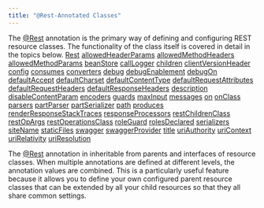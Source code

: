 ```yaml
---
title: "@Rest-Annotated Classes"
---
```


The [@Rest]({{API_DOCS}}/org/apache/juneau/rest/annotation/Rest.html) annotation is the primary way of defining and configuring REST resource classes.
The functionality of the class itself is covered in detail in the topics below.
<tree>
<node-0><java-annotation>[Rest]({{API_DOCS}}/org/apache/juneau/rest/annotation/Rest.html)</java-annotation></node-0>
<node-1><java-method-annotation>[allowedHeaderParams]({{API_DOCS}}/org/apache/juneau/rest/annotation/Rest.html#allowedHeaderParams())</java-method-annotation></node-1>
<node-1><java-method-annotation>[allowedMethodHeaders]({{API_DOCS}}/org/apache/juneau/rest/annotation/Rest.html#allowedMethodHeaders())</java-method-annotation></node-1>
<node-1><java-method-annotation>[allowedMethodParams]({{API_DOCS}}/org/apache/juneau/rest/annotation/Rest.html#allowedMethodParams())</java-method-annotation></node-1>
<node-1><java-method-annotation>[beanStore]({{API_DOCS}}/org/apache/juneau/rest/annotation/Rest.html#beanStore())</java-method-annotation></node-1>
<node-1><java-method-annotation>[callLogger]({{API_DOCS}}/org/apache/juneau/rest/annotation/Rest.html#callLogger())</java-method-annotation></node-1>
<node-1><java-method-annotation>[children]({{API_DOCS}}/org/apache/juneau/rest/annotation/Rest.html#children())</java-method-annotation></node-1>
<node-1><java-method-annotation>[clientVersionHeader]({{API_DOCS}}/org/apache/juneau/rest/annotation/Rest.html#clientVersionHeader())</java-method-annotation></node-1>
<node-1><java-method-annotation>[config]({{API_DOCS}}/org/apache/juneau/rest/annotation/Rest.html#config())</java-method-annotation></node-1>
<node-1><java-method-annotation>[consumes]({{API_DOCS}}/org/apache/juneau/rest/annotation/Rest.html#consumes())</java-method-annotation></node-1>
<node-1><java-method-annotation>[converters]({{API_DOCS}}/org/apache/juneau/rest/annotation/Rest.html#converters())</java-method-annotation></node-1>
<node-1><java-method-annotation>[debug]({{API_DOCS}}/org/apache/juneau/rest/annotation/Rest.html#debug())</java-method-annotation></node-1>
<node-1><java-method-annotation>[debugEnablement]({{API_DOCS}}/org/apache/juneau/rest/annotation/Rest.html#debugEnablement())</java-method-annotation></node-1>
<node-1><java-method-annotation>[debugOn]({{API_DOCS}}/org/apache/juneau/rest/annotation/Rest.html#debugOn())</java-method-annotation></node-1>
<node-1><java-method-annotation>[defaultAccept]({{API_DOCS}}/org/apache/juneau/rest/annotation/Rest.html#defaultAccept())</java-method-annotation></node-1>
<node-1><java-method-annotation>[defaultCharset]({{API_DOCS}}/org/apache/juneau/rest/annotation/Rest.html#defaultCharset())</java-method-annotation></node-1>
<node-1><java-method-annotation>[defaultContentType]({{API_DOCS}}/org/apache/juneau/rest/annotation/Rest.html#defaultContentType())</java-method-annotation></node-1>
<node-1><java-method-annotation>[defaultRequestAttributes]({{API_DOCS}}/org/apache/juneau/rest/annotation/Rest.html#defaultRequestAttributes())</java-method-annotation></node-1>
<node-1><java-method-annotation>[defaultRequestHeaders]({{API_DOCS}}/org/apache/juneau/rest/annotation/Rest.html#defaultRequestHeaders())</java-method-annotation></node-1>
<node-1><java-method-annotation>[defaultResponseHeaders]({{API_DOCS}}/org/apache/juneau/rest/annotation/Rest.html#defaultResponseHeaders())</java-method-annotation></node-1>
<node-1><java-method-annotation>[description]({{API_DOCS}}/org/apache/juneau/rest/annotation/Rest.html#description())</java-method-annotation></node-1>
<node-1><java-method-annotation>[disableContentParam]({{API_DOCS}}/org/apache/juneau/rest/annotation/Rest.html#disableContentParam())</java-method-annotation></node-1>
<node-1><java-method-annotation>[encoders]({{API_DOCS}}/org/apache/juneau/rest/annotation/Rest.html#encoders())</java-method-annotation></node-1>
<node-1><java-method-annotation>[guards]({{API_DOCS}}/org/apache/juneau/rest/annotation/Rest.html#guards())</java-method-annotation></node-1>
<node-1><java-method-annotation>[maxInput]({{API_DOCS}}/org/apache/juneau/rest/annotation/Rest.html#maxInput())</java-method-annotation></node-1>
<node-1><java-method-annotation>[messages]({{API_DOCS}}/org/apache/juneau/rest/annotation/Rest.html#messages())</java-method-annotation></node-1>
<node-1><java-method-annotation>[on]({{API_DOCS}}/org/apache/juneau/rest/annotation/Rest.html#on())</java-method-annotation></node-1>
<node-1><java-method-annotation>[onClass]({{API_DOCS}}/org/apache/juneau/rest/annotation/Rest.html#onClass())</java-method-annotation></node-1>
<node-1><java-method-annotation>[parsers]({{API_DOCS}}/org/apache/juneau/rest/annotation/Rest.html#parsers())</java-method-annotation></node-1>
<node-1><java-method-annotation>[partParser]({{API_DOCS}}/org/apache/juneau/rest/annotation/Rest.html#partParser())</java-method-annotation></node-1>
<node-1><java-method-annotation>[partSerializer]({{API_DOCS}}/org/apache/juneau/rest/annotation/Rest.html#partSerializer())</java-method-annotation></node-1>
<node-1><java-method-annotation>[path]({{API_DOCS}}/org/apache/juneau/rest/annotation/Rest.html#path())</java-method-annotation></node-1>
<node-1><java-method-annotation>[produces]({{API_DOCS}}/org/apache/juneau/rest/annotation/Rest.html#produces())</java-method-annotation></node-1>
<node-1><java-method-annotation>[renderResponseStackTraces]({{API_DOCS}}/org/apache/juneau/rest/annotation/Rest.html#renderResponseStackTraces())</java-method-annotation></node-1>
<node-1><java-method-annotation>[responseProcessors]({{API_DOCS}}/org/apache/juneau/rest/annotation/Rest.html#responseProcessors())</java-method-annotation></node-1>
<node-1><java-method-annotation>[restChildrenClass]({{API_DOCS}}/org/apache/juneau/rest/annotation/Rest.html#restChildrenClass())</java-method-annotation></node-1>
<node-1><java-method-annotation>[restOpArgs]({{API_DOCS}}/org/apache/juneau/rest/annotation/Rest.html#restOpArgs())</java-method-annotation></node-1>
<node-1><java-method-annotation>[restOperationsClass]({{API_DOCS}}/org/apache/juneau/rest/annotation/Rest.html#restOperationsClass())</java-method-annotation></node-1>
<node-1><java-method-annotation>[roleGuard]({{API_DOCS}}/org/apache/juneau/rest/annotation/Rest.html#roleGuard())</java-method-annotation></node-1>
<node-1><java-method-annotation>[rolesDeclared]({{API_DOCS}}/org/apache/juneau/rest/annotation/Rest.html#rolesDeclared())</java-method-annotation></node-1>
<node-1><java-method-annotation>[serializers]({{API_DOCS}}/org/apache/juneau/rest/annotation/Rest.html#serializers())</java-method-annotation></node-1>
<node-1><java-method-annotation>[siteName]({{API_DOCS}}/org/apache/juneau/rest/annotation/Rest.html#siteName())</java-method-annotation></node-1>
<node-1><java-method-annotation>[staticFiles]({{API_DOCS}}/org/apache/juneau/rest/annotation/Rest.html#staticFiles())</java-method-annotation></node-1>
<node-1><java-method-annotation>[swagger]({{API_DOCS}}/org/apache/juneau/rest/annotation/Rest.html#swagger())</java-method-annotation></node-1>
<node-1><java-method-annotation>[swaggerProvider]({{API_DOCS}}/org/apache/juneau/rest/annotation/Rest.html#swaggerProvider())</java-method-annotation></node-1>
<node-1><java-method-annotation>[title]({{API_DOCS}}/org/apache/juneau/rest/annotation/Rest.html#title())</java-method-annotation></node-1>
<node-1><java-method-annotation>[uriAuthority]({{API_DOCS}}/org/apache/juneau/rest/annotation/Rest.html#uriAuthority())</java-method-annotation></node-1>
<node-1><java-method-annotation>[uriContext]({{API_DOCS}}/org/apache/juneau/rest/annotation/Rest.html#uriContext())</java-method-annotation></node-1>
<node-1><java-method-annotation>[uriRelativity]({{API_DOCS}}/org/apache/juneau/rest/annotation/Rest.html#uriRelativity())</java-method-annotation></node-1>
<node-1><java-method-annotation>[uriResolution]({{API_DOCS}}/org/apache/juneau/rest/annotation/Rest.html#uriResolution())</java-method-annotation></node-1>
</tree>

The [@Rest]({{API_DOCS}}/org/apache/juneau/rest/annotation/Rest.html) annotation in inheritable from parents and interfaces of resource classes.
When multiple annotations are defined at different levels, the annotation values are combined.
This is a particularly useful feature because it allows you to define your own configured parent resource classes that can be extended by all your child resources so that they all share common settings.
